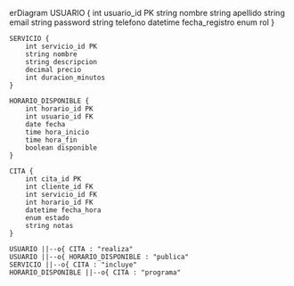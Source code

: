erDiagram
    USUARIO {
        int usuario_id PK
        string nombre
        string apellido
        string email
        string password
        string telefono
        datetime fecha_registro
        enum rol
    }

    SERVICIO {
        int servicio_id PK
        string nombre
        string descripcion
        decimal precio
        int duracion_minutos
    }

    HORARIO_DISPONIBLE {
        int horario_id PK
        int usuario_id FK
        date fecha
        time hora_inicio
        time hora_fin
        boolean disponible
    }

    CITA {
        int cita_id PK
        int cliente_id FK
        int servicio_id FK
        int horario_id FK
        datetime fecha_hora
        enum estado
        string notas
    }

    USUARIO ||--o{ CITA : "realiza"
    USUARIO ||--o{ HORARIO_DISPONIBLE : "publica"
    SERVICIO ||--o{ CITA : "incluye"
    HORARIO_DISPONIBLE ||--o{ CITA : "programa"
